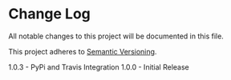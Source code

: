 # Change Log

All notable changes to this project will be documented in this file.

This project adheres to [Semantic Versioning](http://semver.org/).

1.0.3 - PyPi and Travis Integration
1.0.0 - Initial Release
